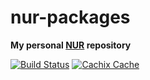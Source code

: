 # nur-packages

**My personal [NUR](https://github.com/nix-community/NUR) repository**

[![Build Status](https://travis-ci.org/github/0x4A6F/nur-packages.svg?branch=master)](https://travis-ci.org/github/0x4A6F/nur-packages)
[![Cachix Cache](https://img.shields.io/badge/cachix-0x4a6f-blue.svg)](https://0x4a6f.cachix.org)



